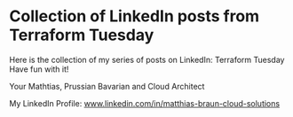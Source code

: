 # Collection of LinkedIn posts from Terraform Tuesday

Here is the collection of my series of posts on LinkedIn: Terraform Tuesday
Have fun with it!

Your Mathtias, Prussian Bavarian and Cloud Architect

My LinkedIn Profile: www.linkedin.com/in/matthias-braun-cloud-solutions
